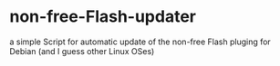 # non-free-Flash-updater
a simple Script for automatic update of the non-free Flash pluging for Debian (and I guess other Linux OSes)
